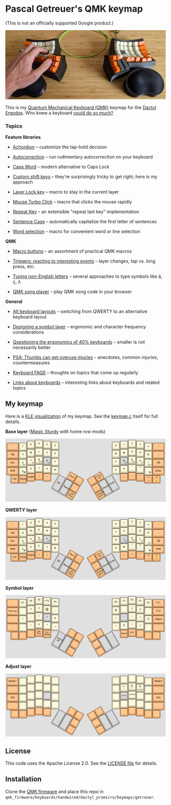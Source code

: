 # Pascal Getreuer's QMK keymap

(This is not an officially supported Google product.)

![Dactyl Ergodox](doc/dactyl_ergodox.jpg)

This is my [Quantum Mechanical Keyboard (QMK)](https://docs.qmk.fm) keymap for
the [Dactyl
Ergodox](https://ohkeycaps.com/products/built-to-order-dactyl-manuform-keyboard).
Who knew a keyboard [could do so
much?](https://getreuer.info/posts/keyboards/tour/index.html)

### Topics

**Feature libraries**

* [Achordion](https://getreuer.info/posts/keyboards/achordion/index.html)
  &ndash; customize the tap-hold decision

* [Autocorrection](https://getreuer.info/posts/keyboards/autocorrection/index.html)
  &ndash; run rudimentary autocorrection on your keyboard

* [Caps Word](https://getreuer.info/posts/keyboards/caps-word/index.html)
  &ndash; modern alternative to Caps Lock

* [Custom shift
  keys](https://getreuer.info/posts/keyboards/custom-shift-keys/index.html)
  &ndash; they're surprisingly tricky to get right; here is my approach

* [Layer Lock key](https://getreuer.info/posts/keyboards/layer-lock/index.html)
  &ndash; macro to stay in the current layer

* [Mouse Turbo
  Click](https://getreuer.info/posts/keyboards/mouse-turbo-click/index.html)
  &ndash; macro that clicks the mouse rapidly

* [Repeat Key](https://getreuer.info/posts/keyboards/repeat-key/index.html)
  &ndash; an extensible "repeat last key" implementation

* [Sentence Case](https://getreuer.info/posts/keyboards/sentence-case/index.html)
  &ndash; automatically capitalize the first letter of sentences

* [Word selection](https://getreuer.info/posts/keyboards/select-word/index.html)
  &ndash; macro for convenient word or line selection

**QMK**

* [Macro buttons](https://getreuer.info/posts/keyboards/macros/index.html)
  &ndash; an assortment of practical QMK macros

* [Triggers: reacting to interesting
  events](https://getreuer.info/posts/keyboards/triggers/index.html) &ndash;
  layer changes, tap vs. long press, etc.

* [Typing non-English
  letters](https://getreuer.info/posts/keyboards/non-english/index.html) &ndash;
  several approaches to type symbols like &auml;, &ccedil;, &lambda;

* [QMK song
  player](https://getreuer.info/posts/keyboards/qmk-song-player/index.html)
  &ndash; play QMK song code in your browser 
 
**General**

* [Alt keyboard
  layouts](https://getreuer.info/posts/keyboards/alt-layouts/index.html) &ndash;
  switching from QWERTY to an alternative keyboard layout

* [Designing a symbol
  layer](https://getreuer.info/posts/keyboards/symbol-layer/index.html) &ndash;
  ergonomic and character frequency considerations

* [Questioning the ergonomics of 40%
  keyboards](https://getreuer.info/posts/keyboards/40-percent-ergo/index.html)
  &ndash; smaller is not necessarily better

* [PSA: Thumbs can get overuse
  injuries](https://getreuer.info/posts/keyboards/thumb-ergo/index.html) &ndash;
  anecdotes, common injuries, countermeasures

* [Keyboard FAQS](https://getreuer.info/posts/keyboards/faqs/index.html) &ndash;
  thoughts on topics that come up regularly

* [Links about
  keyboards](https://getreuer.info/posts/keyboards/links/index.html) &ndash;
  interesting links about keyboards and related topics


## My keymap

Here is a [KLE visualization](http://www.keyboard-layout-editor.com/) of my
keymap. See the [keymap.c](keymap.c) itself for full details.

**Base layer** ([Magic
Sturdy](https://github.com/Ikcelaks/keyboard_layouts/blob/main/magic_sturdy/magic_sturdy.md) with home row mods)

![Base layer](doc/layout_base.png)

**QWERTY layer**

![QWERTY layer](doc/layout_qwerty.png)

**Symbol layer**

![Symbol layer](doc/layout_symbol.png)

**Adjust layer**

![Adjust layer](doc/layout_adjust.png)


## License

This code uses the Apache License 2.0. See the [LICENSE file](LICENSE.txt) for
details.


## Installation

Clone the [QMK firmware](https://github.com/qmk/qmk_firmware) and place this
repo in `qmk_firmware/keyboards/handwired/dactyl_promicro/keymaps/getreuer`.


